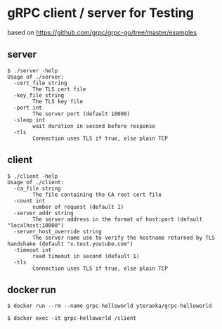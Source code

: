 # gRPC client / server for Testing

based on https://github.com/grpc/grpc-go/tree/master/examples

## server

```
$ ./server -help
Usage of ./server:
  -cert_file string
    	The TLS cert file
  -key_file string
    	The TLS key file
  -port int
    	The server port (default 10000)
  -sleep int
    	wait duration in second before response
  -tls
    	Connection uses TLS if true, else plain TCP
```

## client

```
$ ./client -help
Usage of ./client:
  -ca_file string
    	The file containing the CA root cert file
  -count int
    	number of request (default 1)
  -server_addr string
    	The server address in the format of host:port (default "localhost:10000")
  -server_host_override string
    	The server name use to verify the hostname returned by TLS handshake (default "x.test.youtube.com")
  -timeout int
    	read timeout in second (default 1)
  -tls
    	Connection uses TLS if true, else plain TCP
```

## docker run

```
$ docker run --rm --name grpc-helloworld yteraoka/grpc-helloworld
```

```
$ docker exec -it grpc-helloworld /client
```
